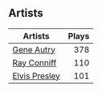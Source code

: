 ## Artists
Artists | Plays 
----- | -----: 
[Gene Autry](/artists/gene-autry-1800) | 378
[Ray Conniff](/artists/ray-conniff-104848) | 110
[Elvis Presley](/artists/elvis-presley-1014) | 101

